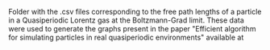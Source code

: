 Folder with the .csv files corresponding to the free path lengths of a particle in a Quasiperiodic Lorentz gas at the Boltzmann-Grad limit. These data were used to generate the graphs present in the paper "Efficient algorithm for simulating particles in real quasiperiodic environments" available at
